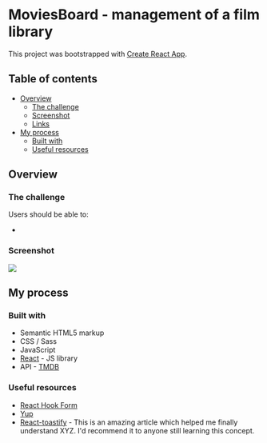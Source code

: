 # MoviesBoard - management of a film library

This project was bootstrapped with [Create React App](https://github.com/facebook/create-react-app).

## Table of contents

- [Overview](#overview)
  - [The challenge](#the-challenge)
  - [Screenshot](#screenshot)
  - [Links](#links)
- [My process](#my-process)
  - [Built with](#built-with)
  - [Useful resources](#useful-resources)

## Overview

### The challenge

Users should be able to:

-

### Screenshot

![](./screenshot.jpg)

## My process

### Built with

- Semantic HTML5 markup
- CSS / Sass
- JavaScript
- [React](https://reactjs.org/) - JS library
- API - [TMDB](https://www.themoviedb.org)

### Useful resources

- [React Hook Form](https://react-hook-form.com)
- [Yup](https://github.com/jquense/yup)
- [React-toastify](https://fkhadra.github.io/react-toastify/introduction/) - This is an amazing article which helped me finally understand XYZ. I'd recommend it to anyone still learning this concept.
